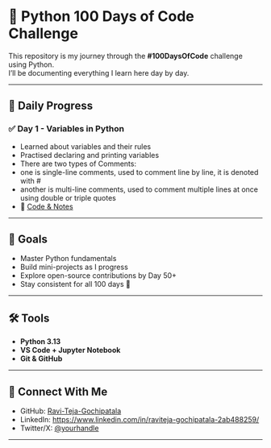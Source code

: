 # 🚀 Python 100 Days of Code Challenge

This repository is my journey through the **#100DaysOfCode** challenge using Python.  
I’ll be documenting everything I learn here day by day.  

---

## 📅 Daily Progress

### ✅ Day 1 - Variables in Python
- Learned about variables and their rules  
- Practised declaring and printing variables
- There are two types of Comments:
- one is single-line comments, used to comment line by line, it is denoted with #
- another is multi-line comments, used to comment multiple lines at once using  double or triple quotes 
- 📂 [Code & Notes](./Day01-Variables/)  

---

## 🎯 Goals
- Master Python fundamentals  
- Build mini-projects as I progress  
- Explore open-source contributions by Day 50+  
- Stay consistent for all 100 days 🚀  

---

## 🛠 Tools
- **Python 3.13**  
- **VS Code + Jupyter Notebook**  
- **Git & GitHub**  

---

## 🔗 Connect With Me
- GitHub: [Ravi-Teja-Gochipatala](https://github.com/Ravi-Teja-Gochipatala)  
- LinkedIn: https://www.linkedin.com/in/raviteja-gochipatala-2ab488259/  
- Twitter/X: [@yourhandle](#)  

---
